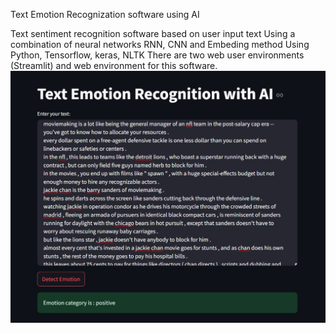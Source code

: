 Text Emotion Recognization software using AI

Text sentiment recognition software based on user input text
Using a combination of neural networks RNN, CNN and Embeding method
Using Python, Tensorflow, keras, NLTK
There are two web user environments (Streamlit) and web environment for this software.
![tese](test_pr/test.jpg)
